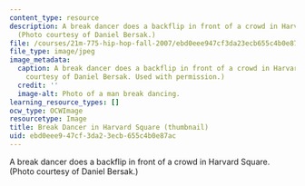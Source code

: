 ```yaml
---
content_type: resource
description: A break dancer does a backflip in front of a crowd in Harvard Square.
  (Photo courtesy of Daniel Bersak.)
file: /courses/21m-775-hip-hop-fall-2007/ebd0eee947cf3da23ecb655c4b0e87ac_21m-775f07-th.jpg
file_type: image/jpeg
image_metadata:
  caption: A break dancer does a backflip in front of a crowd in Harvard Square. (Photo
    courtesy of Daniel Bersak. Used with permission.)
  credit: ''
  image-alt: Photo of a man break dancing.
learning_resource_types: []
ocw_type: OCWImage
resourcetype: Image
title: Break Dancer in Harvard Square (thumbnail)
uid: ebd0eee9-47cf-3da2-3ecb-655c4b0e87ac
---
```

A break dancer does a backflip in front of a crowd in Harvard Square. (Photo courtesy of Daniel Bersak.)

